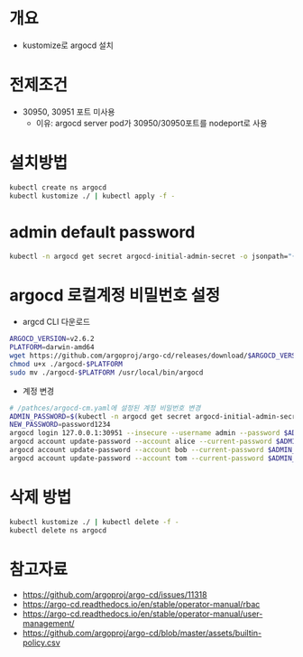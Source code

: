 # 개요
* kustomize로 argocd 설치

# 전제조건
* 30950, 30951 포트 미사용
  * 이유: argocd server pod가 30950/30950포트를 nodeport로 사용

# 설치방법
```bash
kubectl create ns argocd
kubectl kustomize ./ | kubectl apply -f -
```

# admin default password
```bash
kubectl -n argocd get secret argocd-initial-admin-secret -o jsonpath="{.data.password}" | base64 -d; echo
```

# argocd 로컬계정 비밀번호 설정
* argcd CLI 다운로드
```bash
ARGOCD_VERSION=v2.6.2
PLATFORM=darwin-amd64
wget https://github.com/argoproj/argo-cd/releases/download/$ARGOCD_VERSION/argocd-$PLATFORM
chmod u+x ./argocd-$PLATFORM
sudo mv ./argocd-$PLATFORM /usr/local/bin/argocd
```

* 계정 변경
```bash
# /pathces/argocd-cm.yaml에 설정된 계정 비밀번호 변경
ADMIN_PASSWORD=$(kubectl -n argocd get secret argocd-initial-admin-secret -o jsonpath="{.data.password}" | base64 -d)
NEW_PASSWORD=password1234
argocd login 127.0.0.1:30951 --insecure --username admin --password $ADMIN_PASSWORD
argocd account update-password --account alice --current-password $ADMIN_PASSWORD --new-password $NEW_PASSWORD
argocd account update-password --account bob --current-password $ADMIN_PASSWORD --new-password $NEW_PASSWORD
argocd account update-password --account tom --current-password $ADMIN_PASSWORD --new-password $NEW_PASSWORD
```

# 삭제 방법
```bash
kubectl kustomize ./ | kubectl delete -f -
kubectl delete ns argocd
```

# 참고자료
* https://github.com/argoproj/argo-cd/issues/11318
* https://argo-cd.readthedocs.io/en/stable/operator-manual/rbac
* https://argo-cd.readthedocs.io/en/stable/operator-manual/user-management/
* https://github.com/argoproj/argo-cd/blob/master/assets/builtin-policy.csv